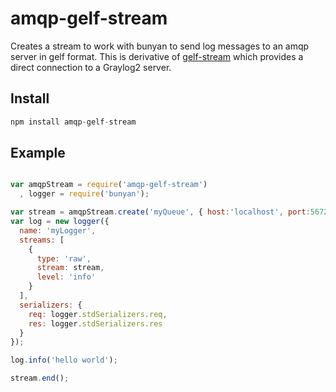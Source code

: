 amqp-gelf-stream
================

Creates a stream to work with bunyan to send log messages to an amqp server in gelf format.  This is derivative of [gelf-stream](https://github.com/mhart/gelf-stream) which provides a direct connection to a Graylog2 server.

Install
----------------
``` javascript
npm install amqp-gelf-stream
```

Example
----------------

``` javascript

var amqpStream = require('amqp-gelf-stream')
  , logger = require('bunyan');

var stream = amqpStream.create('myQueue', { host:'localhost', port:5672 });
var log = new logger({ 
  name: 'myLogger', 
  streams: [
    { 
      type: 'raw', 
      stream: stream, 
      level: 'info' 
    }
  ],
  serializers: {
    req: logger.stdSerializers.req,
    res: logger.stdSerializers.res
  }
});

log.info('hello world');

stream.end();

```
